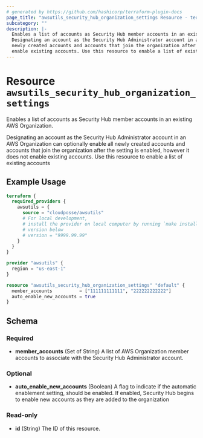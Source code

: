 ```yaml
---
# generated by https://github.com/hashicorp/terraform-plugin-docs
page_title: "awsutils_security_hub_organization_settings Resource - terraform-provider-awsutils"
subcategory: ""
description: |-
  Enables a list of accounts as Security Hub member accounts in an existing AWS Organization.
  Designating an account as the Security Hub Administrator account in an AWS Organization can optionally enable all
  newly created accounts and accounts that join the organization after the setting is enabled, however it does not
  enable existing accounts. Use this resource to enable a list of existing accounts
---
```


# Resource `awsutils_security_hub_organization_settings`

Enables a list of accounts as Security Hub member accounts in an existing AWS Organization.

Designating an account as the Security Hub Administrator account in an AWS Organization can optionally enable all 
newly created accounts and accounts that join the organization after the setting is enabled, however it does not 
enable existing accounts. Use this resource to enable a list of existing accounts

## Example Usage

```terraform
terraform {
  required_providers {
    awsutils = {
      source = "cloudposse/awsutils"
      # For local development,
      # install the provider on local computer by running `make install` from the root of the repo, and uncomment the 
      # version below
      # version = "9999.99.99"
    }
  }
}

provider "awsutils" {
  region = "us-east-1"
}

resource "awsutils_security_hub_organization_settings" "default" {
  member_accounts          = ["111111111111", "222222222222"]
  auto_enable_new_accounts = true
}
```

<!-- schema generated by tfplugindocs -->
## Schema

### Required

- **member_accounts** (Set of String) A list of AWS Organization member accounts to associate with the Security Hub Administrator account.

### Optional

- **auto_enable_new_accounts** (Boolean) A flag to indicate if the automatic enablement setting, should be enabled. If enabled, Security Hub begins to enable new accounts as they are added to the organization

### Read-only

- **id** (String) The ID of this resource.


